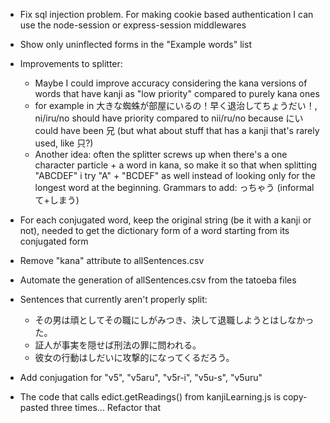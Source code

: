 - Fix sql injection problem. For making cookie based authentication I can use the node-session or express-session middlewares
- Show only uninflected forms in the "Example words" list
- Improvements to splitter:
    - Maybe I could improve accuracy considering the kana versions of words that have kanji as "low priority" compared to purely kana ones
    - for example in 大きな蜘蛛が部屋にいるの！早く退治してちょうだい！, ni/iru/no should have priority compared to nii/ru/no because にい could have been 兄 (but what about stuff that has a kanji that's rarely used, like 只?)
    - Another idea: often the splitter screws up when there's a one character particle + a word in kana, so make it so that when splitting "ABCDEF" i try "A" + "BCDEF" as well instead of looking only for the longest word at the beginning.
Grammars to add:
っちゃう (informal て+しまう)
- For each conjugated word, keep the original string (be it with a kanji or not), needed to get the dictionary form of a word starting from its conjugated form
- Remove "kana" attribute to allSentences.csv
- Automate the generation of allSentences.csv from the tatoeba files

- Sentences that currently aren't properly split:
    - その男は頑としてその職にしがみつき、決して退職しようとはしなかった。
    - 証人が事実を隠せば刑法の罪に問われる。
    - 彼女の行動はしだいに攻撃的になってくるだろう。

- Add conjugation for "v5", "v5aru", "v5r-i", "v5u-s", "v5uru" 
- The code that calls edict.getReadings() from kanjiLearning.js is copy-pasted three times... Refactor that